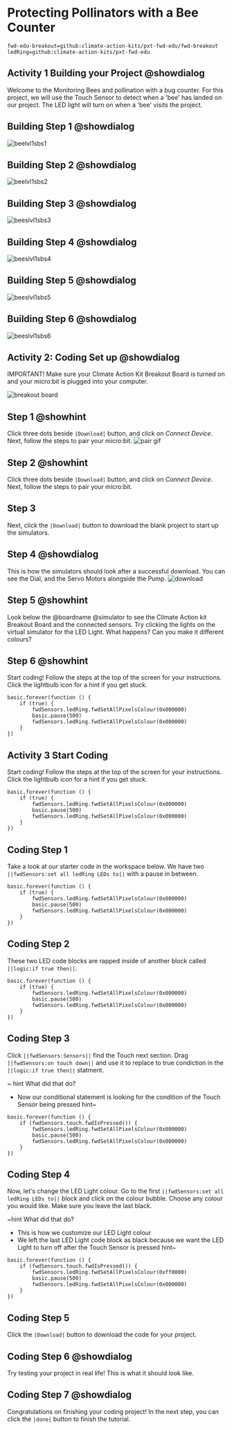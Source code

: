 # Protecting Pollinators with a Bee Counter
```package
fwd-edu-breakout=github:climate-action-kits/pxt-fwd-edu/fwd-breakout
ledRing=github:climate-action-kits/pxt-fwd-edu
```

## Activity 1 Building your Project @showdialog 
Welcome to the Monitoring Bees and pollination with a bug counter. 
For this project, we will use the Touch Sensor to detect when a 'bee' has landed on our project.  The LED light will turn on when a 'bee' visits the project.

## Building Step 1 @showdialog 
![beelvl1sbs1](https://raw.githubusercontent.com/Jessica-forwardedu/pxt-fwd-edu/main/tutorial-assets/gr4-bees-lvl1-sbs1.png) 

## Building Step 2 @showdialog 
![beelvl1sbs2](https://raw.githubusercontent.com/Jessica-forwardedu/pxt-fwd-edu/main/tutorial-assets/gr4-bees-lvl1-sbs2.png) 

## Building Step 3  @showdialog 
![beeslvl1sbs3[]()](https://raw.githubusercontent.com/Jessica-forwardedu/pxt-fwd-edu/main/tutorial-assets/gr4-bees-lvl1-sbs3.png)

## Building Step 4 @showdialog 
![beeslvl1sbs4](https://raw.githubusercontent.com/Jessica-forwardedu/pxt-fwd-edu/main/tutorial-assets/gr4-bees-lvl1-sbs4.png)

## Building Step 5 @showdialog 
![beeslvl1sbs5](https://raw.githubusercontent.com/Jessica-forwardedu/pxt-fwd-edu/main/tutorial-assets/gr4-bees-lvl1-sbs5.png)

## Building Step 6 @showdialog 
![beeslvl1sbs6](https://raw.githubusercontent.com/Jessica-forwardedu/pxt-fwd-edu/main/tutorial-assets/gr4-bees-lvl1-sbs6.png) 

## Activity 2: Coding Set up @showdialog
IMPORTANT! Make sure your Climate Action Kit Breakout Board is turned on and your micro:bit is plugged into your computer. 

![breakout board](ttps://raw.githubusercontent.com/Jessica-forwardedu/pxt-fwd-edu/main/tutorial-assets/pluganim.webp)

## Step 1 @showhint
Click three dots beside ``|Download|`` button, and click on _Connect Device_.
Next, follow the steps to pair your micro:bit.
![pair gif](https://raw.githubusercontent.com/Jessica-forwardedu/pxt-fwd-edu/main/tutorial-assets/DownloadButtonGIF.webp)

## Step 2 @showhint
Click three dots beside ``|Download|`` button, and click on _Connect Device_.
Next, follow the steps to pair your micro:bit.

## Step 3 
Next, click the ``|Download|`` button to download the blank project to start up the simulators. 

## Step 4 @showdialog 
This is how the simulators should look after a successful download. You can see the Dial, and the Servo Motors alongside the Pump.
![download](https://climate-action-kits.github.io/pxt-fwd-edu/tutorial-assets/initial-download.gif) 

## Step 5 @showhint
Look below the @boardname @simulator to see the Climate Action kit Breakout Board and the connected sensors.
Try clicking the lights on the virtual simulator for the LED Light. What happens? Can you make it different colours?

## Step 6 @showhint
Start coding! Follow the steps at the top of the screen for your instructions. Click the lightbulb icon for a hint if you get stuck.

```package 
basic.forever(function () {
    if (true) {
        fwdSensors.ledRing.fwdSetAllPixelsColour(0x000000)
        basic.pause(500)
        fwdSensors.ledRing.fwdSetAllPixelsColour(0x000000)
    }
})
```

## Activity 3 Start Coding  
Start coding! Follow the steps at the top of the screen for your instructions. Click the lightbulb icon for a hint if you get stuck. 

```blocks 
basic.forever(function () {
    if (true) {
        fwdSensors.ledRing.fwdSetAllPixelsColour(0x000000)
        basic.pause(500)
        fwdSensors.ledRing.fwdSetAllPixelsColour(0x000000)
    }
})
```

## Coding Step 1 
Take a look at our starter code in the workspace below. We have two ``||fwdSensors:set all ledRing LEDs to||`` with a pause in between. 

```blocks
basic.forever(function () {
    if (true) {
        fwdSensors.ledRing.fwdSetAllPixelsColour(0x000000)
        basic.pause(500)
        fwdSensors.ledRing.fwdSetAllPixelsColour(0x000000)
    }
})
```


## Coding Step 2 
These two LED code blocks are rapped inside of another block called ``||logic:if true then||``.  

```blocks
basic.forever(function () {
    if (true) {
        fwdSensors.ledRing.fwdSetAllPixelsColour(0x000000)
        basic.pause(500)
        fwdSensors.ledRing.fwdSetAllPixelsColour(0x000000)
    }
})
```
## Coding Step 3 
Click ``||fwdSensors:Sensors||`` find the Touch next section. Drag ``||fwdSensors:on touch down||`` and use it to replace to true condiction in the ``||logic:if true then||`` statment. 

~ hint What did that do?
- Now our conditional statement is looking for the condition of the Touch Sensor being pressed
  hint~
  
```blocks
basic.forever(function () {
    if (fwdSensors.touch.fwdIsPressed()) {
        fwdSensors.ledRing.fwdSetAllPixelsColour(0x000000)
        basic.pause(500)
        fwdSensors.ledRing.fwdSetAllPixelsColour(0x000000)
    }
})
```
## Coding Step 4
Now, let's change the LED Light colour. Go to the first ``||fwdSensors:set all ledRing LEDs to||`` block and click on the colour bubble. Choose any colour you would like. Make sure you leave the last  black. 

~hint What did that do?
- This is how we customize our LED Light colour 
- We left the last LED Light code block as black because we want the LED Light to turn off after the Touch Sensor is pressed
hint~

```blocks
basic.forever(function () {
    if (fwdSensors.touch.fwdIsPressed()) {
        fwdSensors.ledRing.fwdSetAllPixelsColour(0xff0000)
        basic.pause(500)
        fwdSensors.ledRing.fwdSetAllPixelsColour(0x000000)
    }
})
``` 
## Coding Step 5 
Click the `|Download|` button to download the code for your project.

## Coding Step 6 @showdialog 
Try testing your project in real life! This is what it should look like.  


## Coding Step 7 @showdialog 
Congratulations on finishing your coding project! 
In the next step, you can click the ``|done|`` button to finish the tutorial.




